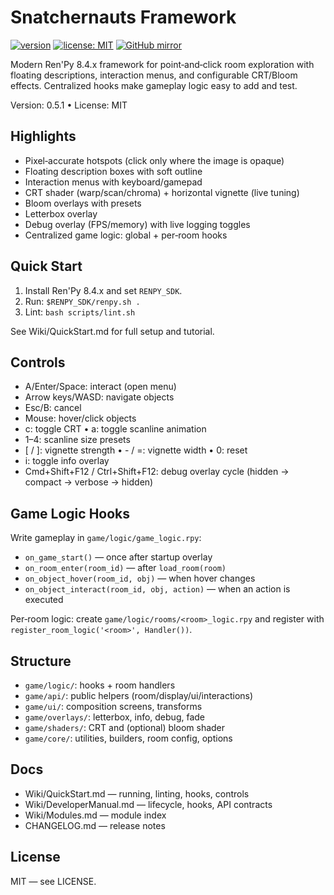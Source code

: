 # Snatchernauts Framework

[![version](https://img.shields.io/badge/version-0.5.1-blue)](CHANGELOG.md)
[![license: MIT](https://img.shields.io/badge/license-MIT-green)](LICENSE)
[![GitHub mirror](https://img.shields.io/badge/github-mirror-blue?logo=github)](https://github.com/grahfmusic/snatchernauts_framework)

Modern Ren'Py 8.4.x framework for point‑and‑click room exploration with floating descriptions, interaction menus, and configurable CRT/Bloom effects. Centralized hooks make gameplay logic easy to add and test.

Version: 0.5.1 • License: MIT

## Highlights
- Pixel‑accurate hotspots (click only where the image is opaque)
- Floating description boxes with soft outline
- Interaction menus with keyboard/gamepad
- CRT shader (warp/scan/chroma) + horizontal vignette (live tuning)
- Bloom overlays with presets
- Letterbox overlay
- Debug overlay (FPS/memory) with live logging toggles
- Centralized game logic: global + per‑room hooks

## Quick Start
1) Install Ren'Py 8.4.x and set `RENPY_SDK`.
2) Run: `$RENPY_SDK/renpy.sh .`
3) Lint: `bash scripts/lint.sh`

See Wiki/QuickStart.md for full setup and tutorial.

## Controls
- A/Enter/Space: interact (open menu)
- Arrow keys/WASD: navigate objects
- Esc/B: cancel
- Mouse: hover/click objects
- c: toggle CRT • a: toggle scanline animation
- 1–4: scanline size presets
- [ / ]: vignette strength • - / =: vignette width • 0: reset
- i: toggle info overlay
- Cmd+Shift+F12 / Ctrl+Shift+F12: debug overlay cycle (hidden → compact → verbose → hidden)

## Game Logic Hooks
Write gameplay in `game/logic/game_logic.rpy`:
- `on_game_start()` — once after startup overlay
- `on_room_enter(room_id)` — after `load_room(room)`
- `on_object_hover(room_id, obj)` — when hover changes
- `on_object_interact(room_id, obj, action)` — when an action is executed

Per‑room logic: create `game/logic/rooms/<room>_logic.rpy` and register with `register_room_logic('<room>', Handler())`.

## Structure
- `game/logic/`: hooks + room handlers
- `game/api/`: public helpers (room/display/ui/interactions)
- `game/ui/`: composition screens, transforms
- `game/overlays/`: letterbox, info, debug, fade
- `game/shaders/`: CRT and (optional) bloom shader
- `game/core/`: utilities, builders, room config, options

## Docs
- Wiki/QuickStart.md — running, linting, hooks, controls
- Wiki/DeveloperManual.md — lifecycle, hooks, API contracts
- Wiki/Modules.md — module index
- CHANGELOG.md — release notes

## License
MIT — see LICENSE.
